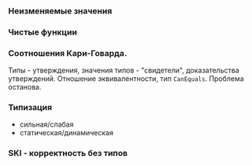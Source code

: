 
### Неизменяемые значения

### Чистые функции

### Соотношения Кари-Говарда.
Типы - утверждения, значения типов - "свидетели", доказательства утверждений.
Отношение эквивалентности, тип `CanEquals`.
Проблема останова.

### Типизация
- сильная/слабая
- статическая/динамическая

### SKI - корректность без типов